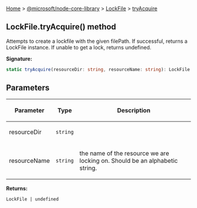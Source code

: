 [Home](./index) &gt; [@microsoft/node-core-library](./node-core-library.md) &gt; [LockFile](./node-core-library.lockfile.md) &gt; [tryAcquire](./node-core-library.lockfile.tryacquire.md)

## LockFile.tryAcquire() method

Attempts to create a lockfile with the given filePath. If successful, returns a LockFile instance. If unable to get a lock, returns undefined.

<b>Signature:</b>

```typescript
static tryAcquire(resourceDir: string, resourceName: string): LockFile | undefined;
```

## Parameters

|  <p>Parameter</p> | <p>Type</p> | <p>Description</p> |
|  --- | --- | --- |
|  <p>resourceDir</p> | <p>`string`</p> |  |
|  <p>resourceName</p> | <p>`string`</p> | <p>the name of the resource we are locking on. Should be an alphabetic string.</p> |

<b>Returns:</b>

`LockFile | undefined`

